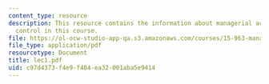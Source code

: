 ```yaml
---
content_type: resource
description: This resource contains the information about managerial accounting and
  control in this course.
file: https://ol-ocw-studio-app-qa.s3.amazonaws.com/courses/15-963-management-accounting-and-control-spring-2007/c97d4373f4e9f484ea32001aba5e9414_lec1.pdf
file_type: application/pdf
resourcetype: Document
title: lec1.pdf
uid: c97d4373-f4e9-f484-ea32-001aba5e9414
---
```

